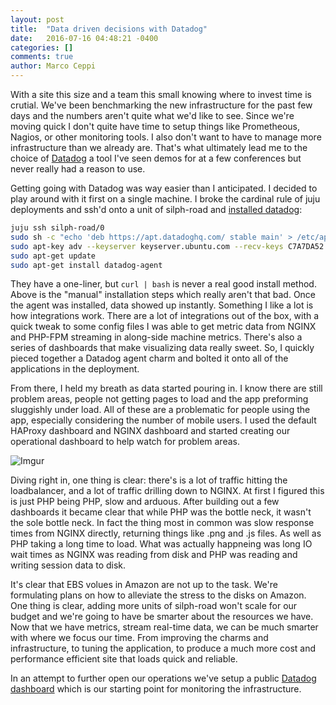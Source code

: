 ```yaml
---
layout: post
title:  "Data driven decisions with Datadog"
date:   2016-07-16 04:48:21 -0400
categories: []
comments: true
author: Marco Ceppi
---
```


With a site this size and a team this small knowing where to invest time is crutial. We've been benchmarking the new infrastructure for the past few days and the numbers aren't quite what we'd like to see. Since we're moving quick I don't quite have time to setup things like Prometheous, Nagios, or other monitoring tools. I also don't want to have to manage more infrastructure than we already are. That's what ultimately lead me to the choice of [Datadog](https://datadoghq.com) a tool I've seen demos for at a few conferences but never really had a reason to use.

Getting going with Datadog was way easier than I anticipated. I decided to play around with it first on a single machine. I broke the cardinal rule of juju deployments and ssh'd onto a unit of silph-road and [installed datadog](https://app.datadoghq.com/account/settings#agent/ubuntu):

```bash
juju ssh silph-road/0
sudo sh -c "echo 'deb https://apt.datadoghq.com/ stable main' > /etc/apt/sources.list.d/datadog.list"
sudo apt-key adv --keyserver keyserver.ubuntu.com --recv-keys C7A7DA52
sudo apt-get update
sudo apt-get install datadog-agent
```

They have a one-liner, but `curl | bash` is never a real good install method. Above is the "manual" installation steps which really aren't that bad. Once the agent was installed, data showed up instantly. Something I like a lot is how integrations work. There are a lot of integrations out of the box, with a quick tweak to some config files I was able to get metric data from NGINX and PHP-FPM streaming in along-side machine metrics. There's also a series of dashboards that make visualizing data really sweet. So, I quickly pieced together a Datadog agent charm and bolted it onto all of the applications in the deployment.

From there, I held my breath as data started pouring in. I know there are still problem areas, people not getting pages to load and the app preforming sluggishly under load. All of these are a problematic for people using the app, especially considering the number of mobile users. I used the default HAProxy dashboard and NGINX dashboard and started creating our operational dashboard to help watch for problem areas.

![Imgur](http://i.imgur.com/8IXr3uf.png)

Diving right in, one thing is clear: there's is a lot of traffic hitting the loadbalancer, and a lot of traffic drilling down to NGINX. At first I figured this is just PHP being PHP, slow and arduous. After building out a few dashboards it became clear that while PHP was the bottle neck, it wasn't the sole bottle neck. In fact the thing most in common was slow response times from NGINX directly, returning things like .png and .js files. As well as PHP taking a long time to load. What was actually happneing was long IO wait times as NGINX was reading from disk and PHP was reading and writing session data to disk.

It's clear that EBS volues in Amazon are not up to the task. We're formulating plans on how to alleviate the stress to the disks on Amazon. One thing is clear, adding more units of silph-road won't scale for our budget and we're going to have be smarter about the resources we have. Now that we have metrics, stream real-time data, we can be much smarter with where we focus our time. From improving the charms and infrastructure, to tuning the application, to produce a much more cost and performance efficient site that loads quick and reliable.

In an attempt to further open our operations we've setup a public [Datadog dashboard](https://p.datadoghq.com/sb/a42d80f38-e1f5b6fc5e?tv_mode=true) which is our starting point for monitoring the infrastructure.

